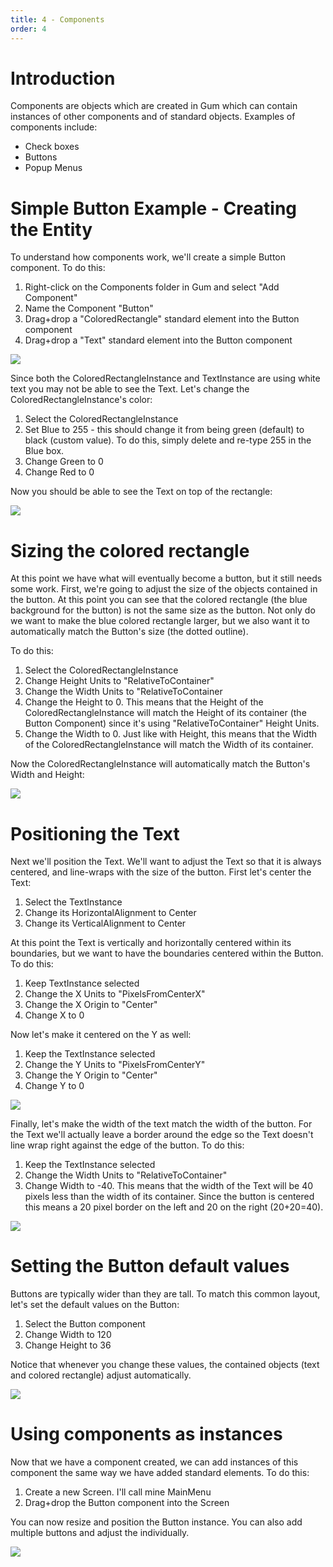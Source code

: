 ```yaml
---
title: 4 - Components
order: 4
---
```


# Introduction 
Components are objects which are created in Gum which can contain instances of other components and of standard objects.  Examples of components include:

* Check boxes
* Buttons
* Popup Menus

# Simple Button Example - Creating the Entity

To understand how components work, we'll create a simple Button component.  To do this:

1. Right-click on the Components folder in Gum and select "Add Component"
1. Name the Component "Button"
1. Drag+drop a "ColoredRectangle" standard element into the Button component
1. Drag+drop a "Text" standard element into the Button component

![](GumButton1.PNG)

Since both the ColoredRectangleInstance and TextInstance are using white text you may not be able to see the Text.  Let's change the ColoredRectangleInstance's color:

1. Select the ColoredRectangleInstance
1. Set Blue to 255 - this should change it from being green (default) to black (custom value).  To do this, simply delete and re-type 255 in the Blue box.
1. Change Green to 0
1. Change Red to 0

Now you should be able to see the Text on top of the rectangle:

![](GumWhiteTextBlueRect.PNG)

# Sizing the colored rectangle

At this point we have what will eventually become a button, but it still needs some work.  First, we're going to adjust the size of the objects contained in the button.  At this point you can see that the colored rectangle (the blue background for the button) is not the same size as the button.  Not only do we want to make the blue colored rectangle larger, but we also want it to automatically match the Button's size (the dotted outline).  

To do this:

1. Select the ColoredRectangleInstance
1. Change Height Units to "RelativeToContainer"
1. Change the Width Units to "RelativeToContainer
1. Change the Height to 0.  This means that the Height of the ColoredRectangleInstance will match the Height of its container (the Button Component) since it's using "RelativeToContainer" Height Units.
1. Change the Width to 0.  Just like with Height, this means that the Width of the ColoredRectangleInstance will match the Width of its container.

Now the ColoredRectangleInstance will automatically match the Button's Width and Height:

![](GumRelativeToContainerWidthHeight.PNG)

# Positioning the Text

Next we'll position the Text.  We'll want to adjust the Text so that it is always centered, and line-wraps with the size of the button.  First let's center the Text:

1. Select the TextInstance
1. Change its HorizontalAlignment to Center
1. Change its VerticalAlignment to Center

At this point the Text is vertically and horizontally centered within its boundaries, but we want to have the boundaries centered within the Button.  To do this:

1. Keep TextInstance selected
1. Change the X Units to "PixelsFromCenterX"
1. Change the X Origin to "Center"
1. Change X to 0

Now let's make it centered on the Y as well:

1. Keep the TextInstance selected
1. Change the Y Units to "PixelsFromCenterY"
1. Change the Y Origin to "Center"
1. Change Y to 0

![](GumCenteredTextInButton.PNG)

Finally, let's make the width of the text match the width of the button.  For the Text we'll actually leave a border around the edge so the Text doesn't line wrap right against the edge of the button.  To do this:

1. Keep the TextInstance selected
1. Change the Width Units to "RelativeToContainer"
1. Change Width to -40.  This means that the width of the Text will be 40 pixels less than the width of its container.  Since the button is centered this means a 20 pixel border on the left and 20 on the right (20+20=40).

![](GumBorderedText.PNG)

# Setting the Button default values

Buttons are typically wider than they are tall.  To match this common layout, let's set the default values on the Button:

1. Select the Button component
1. Change Width to 120
1. Change Height to 36

Notice that whenever you change these values, the contained objects (text and colored rectangle) adjust automatically.

![](GumButtonResized.PNG)

# Using components as instances

Now that we have a component created, we can add instances of this component the same way we have added standard elements.  To do this:

1. Create a new Screen.  I'll call mine MainMenu
1. Drag+drop the Button component into the Screen

You can now resize and position the Button instance.  You can also add multiple buttons and adjust the individually.

![](GumMultipleButtonInstances.PNG)